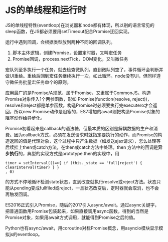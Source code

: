 # JS的单线程和运行时

JS的单线程特性(eventloop)在浏览器和node都有体现，所以别的语言常见的sleep函数，在JS都必须要用setTimeout配合Promise迂回实现。

运行中遇到回调，会根据类型放到两种不同的回调队列。

1. 脚本主体逻辑，创建Promise，设置定时器，又叫宏任务
2. Promise回调，process.nextTick，DOM变化，又叫微任务

宏队列至多执行一个任务，就去检查微队列，直到微队列空了，事件循环会判断并做UI重绘。重绘后回到宏任务继续执行一次，如此循环。node没有UI，但同样遵守微任务批量宏任务单个的原则。

应用最广的是Promise/A规范，属于Promise，又隶属于CommonJS。构造Promise对象传入1个两参函数，形如 Promise(function(resolve, reject))，resolve和reject都是单参函数。构造Promise时必须要执行完executero才会返回，所以new Promise动作是阻塞的，ES7增加的await则把构造Promise对象的阻塞动作给异步化。

Promise初看起来是callback的语法糖，但最本质的区别是解耦数据的生产和消费。因为callback方式，必须在发送请求时就指定要执行的动作，而Promise的构造返回的值是代理对象，这个过程中只产生数据（如发送ajax请求），怎么处理等后续挂上then或catch方法，在then或catch方法中处理。then 方法中的回调是**异步执行**的，典型的实现方式是prototype.then的实现中，用

```
timer = setInterval(()=>{ if (this._state == 'full|reject') { clearInterval(timer) } }
, 0)
```

的方式不停地循环检测state状态，直到改变就执行resolve或reject方法。状态只能从pending变成fullfiled或reject，一旦状态改变后，定时器就会取消，也不会再触发回调。

ES2016正式引入Promise，随后的2017引入async/await。通过async关键字，把普通函数用Promise包装起来，如果直接调用async函数，得到的当然是Promise对象，如果用await方式调用，就能得到Promise之后的值。

Python也有async/await，用coroutine对标Promise概念，用asyncio模块显示模拟js的eventloop。
